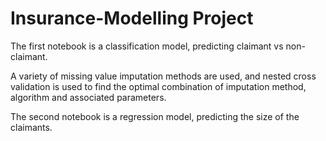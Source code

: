 # Insurance-Modelling Project

The first notebook is a classification model, predicting claimant vs non-claimant.

A variety of missing value imputation methods are used, and nested cross validation is used to find the optimal combination of imputation method, algorithm and associated parameters.

The second notebook is a regression model, predicting the size of the claimants.
